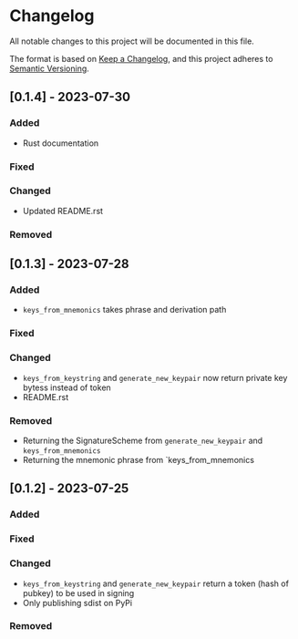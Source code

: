 # Changelog

All notable changes to this project will be documented in this file.

The format is based on [Keep a Changelog](https://keepachangelog.com/en/1.0.0/),
and this project adheres to [Semantic Versioning](https://semver.org/spec/v2.0.0.html).

## [0.1.4] - 2023-07-30

### Added

- Rust documentation

### Fixed

### Changed

- Updated README.rst

### Removed


## [0.1.3] - 2023-07-28

### Added

- `keys_from_mnemonics` takes phrase and derivation path

### Fixed

### Changed

- `keys_from_keystring` and `generate_new_keypair` now return private key bytess instead of token
- README.rst

### Removed

- Returning the SignatureScheme from `generate_new_keypair` and `keys_from_mnemonics`
- Returning the mnemonic phrase from `keys_from_mnemonics

## [0.1.2] - 2023-07-25

### Added

### Fixed

### Changed

- `keys_from_keystring` and `generate_new_keypair` return a token (hash of pubkey) to be used in signing
- Only publishing sdist on PyPi

### Removed
